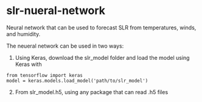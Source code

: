 # slr-nueral-network
Neural network that can be used to forecast SLR from temperatures, winds, and humidity.

The neueral network can be used in two ways:

1. Using Keras, download the slr_model folder and load the model using Keras with 
```
from tensorflow import keras
model = keras.models.load_model('path/to/slr_model')
```

2. From slr_model.h5, using any package that can read .h5 files
